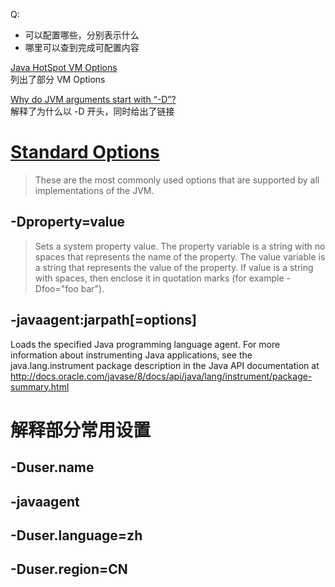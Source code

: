 Q:
* 可以配置哪些，分别表示什么
* 哪里可以查到完成可配置内容

[Java HotSpot VM Options](https://www.oracle.com/technetwork/java/javase/tech/vmoptions-jsp-140102.html)  
列出了部分 VM Options

[Why do JVM arguments start with “-D”?](https://stackoverflow.com/a/44745321)  
解释了为什么以 -D 开头，同时给出了链接

# [Standard Options](https://docs.oracle.com/javase/8/docs/technotes/tools/windows/java.html#BABDJJFI)
> These are the most commonly used options that are supported by all implementations of the JVM.

## -Dproperty=value
> Sets a system property value. The property variable is a string with no spaces that represents the name of the property. The value variable is a string that represents the value of the property. If value is a string with spaces, then enclose it in quotation marks (for example -Dfoo="foo bar").

## -javaagent:jarpath[=options]
Loads the specified Java programming language agent. For more information about instrumenting Java applications, see the java.lang.instrument package description in the Java API documentation at http://docs.oracle.com/javase/8/docs/api/java/lang/instrument/package-summary.html



# 解释部分常用设置
## -Duser.name
## -javaagent
## -Duser.language=zh
## -Duser.region=CN